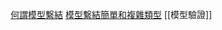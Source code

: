 [何謂模型繫結](https://learn.microsoft.com/zh-tw/aspnet/core/mvc/models/model-binding?view=aspnetcore-8.0#what-is-model-binding)
[模型繫結簡單和複雜類型](https://learn.microsoft.com/zh-tw/aspnet/core/mvc/models/model-binding?view=aspnetcore-8.0#model-binding-simple-and-complex-types)
[[模型驗證]]
